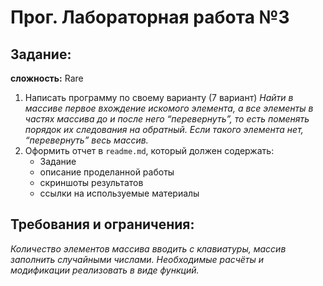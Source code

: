 # Прог. Лабораторная работа №3
## Задание:
__сложность:__ Rare
1. Написать программу по своему варианту (7 вариант)
   _Найти в массиве первое вхождение искомого элемента, а все элементы в частях массива до и после него “перевернуть”, то есть поменять порядок их следования на обратный. Если такого элемента нет, “перевернуть” весь массив._
2. Оформить отчет в ```readme.md```, который должен содержать:
   - Задание
   - описание проделанной работы
   - скриншоты результатов
   - ссылки на используемые материалы
## Требования и ограничения:
_Количество элементов массива вводить с клавиатуры, массив заполнить случайными числами. Необходимые расчёты и модификации реализовать в виде функций._
